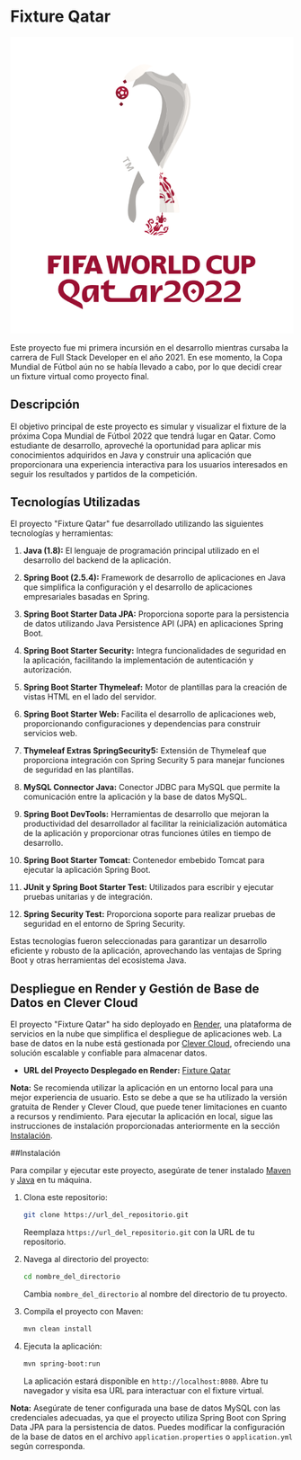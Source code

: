 # Fixture Qatar

<div align="center">
  <img src="https://github.com/luifa04/FixtureQatar/blob/main/src/main/resources/static/assets/images/FIFA%20World%20Cup%20Qatar%202022.svg" alt="Logo del Proyecto">
</div>

Este proyecto fue mi primera incursión en el desarrollo mientras cursaba la carrera de Full Stack Developer  en el año 2021. En ese momento, la Copa Mundial de Fútbol aún no se había llevado a cabo, por lo que decidí crear un fixture virtual como proyecto final.

## Descripción

El objetivo principal de este proyecto es simular y visualizar el fixture de la próxima Copa Mundial de Fútbol 2022 que tendrá lugar en Qatar. Como estudiante de desarrollo, aproveché la oportunidad para aplicar mis conocimientos adquiridos en Java y construir una aplicación que proporcionara una experiencia interactiva para los usuarios interesados en seguir los resultados y partidos de la competición.


## Tecnologías Utilizadas

El proyecto "Fixture Qatar" fue desarrollado utilizando las siguientes tecnologías y herramientas:

1. **Java (1.8):** El lenguaje de programación principal utilizado en el desarrollo del backend de la aplicación.

2. **Spring Boot (2.5.4):** Framework de desarrollo de aplicaciones en Java que simplifica la configuración y el desarrollo de aplicaciones empresariales basadas en Spring.

3. **Spring Boot Starter Data JPA:** Proporciona soporte para la persistencia de datos utilizando Java Persistence API (JPA) en aplicaciones Spring Boot.

4. **Spring Boot Starter Security:** Integra funcionalidades de seguridad en la aplicación, facilitando la implementación de autenticación y autorización.

5. **Spring Boot Starter Thymeleaf:** Motor de plantillas para la creación de vistas HTML en el lado del servidor.

6. **Spring Boot Starter Web:** Facilita el desarrollo de aplicaciones web, proporcionando configuraciones y dependencias para construir servicios web.

7. **Thymeleaf Extras SpringSecurity5:** Extensión de Thymeleaf que proporciona integración con Spring Security 5 para manejar funciones de seguridad en las plantillas.

8. **MySQL Connector Java:** Conector JDBC para MySQL que permite la comunicación entre la aplicación y la base de datos MySQL.

9. **Spring Boot DevTools:** Herramientas de desarrollo que mejoran la productividad del desarrollador al facilitar la reinicialización automática de la aplicación y proporcionar otras funciones útiles en tiempo de desarrollo.

10. **Spring Boot Starter Tomcat:** Contenedor embebido Tomcat para ejecutar la aplicación Spring Boot.

11. **JUnit y Spring Boot Starter Test:** Utilizados para escribir y ejecutar pruebas unitarias y de integración.

12. **Spring Security Test:** Proporciona soporte para realizar pruebas de seguridad en el entorno de Spring Security.

Estas tecnologías fueron seleccionadas para garantizar un desarrollo eficiente y robusto de la aplicación, aprovechando las ventajas de Spring Boot y otras herramientas del ecosistema Java.

## Despliegue en Render y Gestión de Base de Datos en Clever Cloud

El proyecto "Fixture Qatar" ha sido deployado en [Render](https://render.com/), una plataforma de servicios en la nube que simplifica el despliegue de aplicaciones web. La base de datos en la nube está gestionada por [Clever Cloud](https://www.clever-cloud.com/), ofreciendo una solución escalable y confiable para almacenar datos.

- **URL del Proyecto Desplegado en Render:** [Fixture Qatar](https://fixtureqatar.onrender.com/)

**Nota:** Se recomienda utilizar la aplicación en un entorno local para una mejor experiencia de usuario. Esto se debe a que se ha utilizado la versión gratuita de Render y Clever Cloud, que puede tener limitaciones en cuanto a recursos y rendimiento. Para ejecutar la aplicación en local, sigue las instrucciones de instalación proporcionadas anteriormente en la sección [Instalación](#instalación).


##Instalación

Para compilar y ejecutar este proyecto, asegúrate de tener instalado [Maven](https://maven.apache.org/) y [Java](https://www.oracle.com/java/technologies/javase-downloads.html) en tu máquina.

1. Clona este repositorio:

    ```bash
    git clone https://url_del_repositorio.git
    ```

    Reemplaza `https://url_del_repositorio.git` con la URL de tu repositorio.

2. Navega al directorio del proyecto:

    ```bash
    cd nombre_del_directorio
    ```

    Cambia `nombre_del_directorio` al nombre del directorio de tu proyecto.

3. Compila el proyecto con Maven:

    ```bash
    mvn clean install
    ```

4. Ejecuta la aplicación:

    ```bash
    mvn spring-boot:run
    ```

   La aplicación estará disponible en `http://localhost:8080`. Abre tu navegador y visita esa URL para interactuar con el fixture virtual.

**Nota:** Asegúrate de tener configurada una base de datos MySQL con las credenciales adecuadas, ya que el proyecto utiliza Spring Boot con Spring Data JPA para la persistencia de datos. Puedes modificar la configuración de la base de datos en el archivo `application.properties` o `application.yml` según corresponda.
